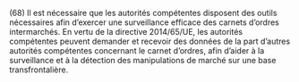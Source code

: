 (68) Il est nécessaire que les autorités compétentes disposent des outils nécessaires afin d’exercer une surveillance efficace des carnets d’ordres intermarchés. En vertu de la directive 2014/65/UE, les autorités compétentes peuvent demander et recevoir des données de la part d’autres autorités compétentes concernant le carnet d’ordres, afin d’aider à la surveillance et à la détection des manipulations de marché sur une base transfrontalière.